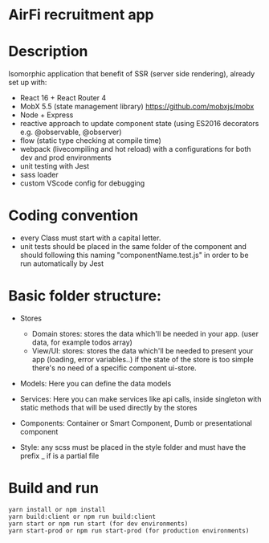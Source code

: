 # AirFi recruitment app

# Description
Isomorphic application that benefit of SSR (server side rendering), already set up with:
- React 16 + React Router 4
- MobX 5.5 (state management library) https://github.com/mobxjs/mobx
- Node + Express
- reactive approach to update component state (using ES2016 decorators e.g. @observable, @observer)
- flow (static type checking at compile time)
- webpack (livecompiling and hot reload) with a configurations for both dev and prod environments
- unit testing with Jest
- sass loader
- custom VScode config for debugging 

# Coding convention
- every Class must start with a capital letter.
- unit tests should be placed in the same folder of the component and should following this naming "componentName.test.js" in order to be run automatically by Jest

# Basic folder structure:
- Stores
   * Domain stores:
       stores the data which'll be needed in your app. (user data, for example todos array)
   * View/UI: stores:
       stores the data which'll be needed to present your app (loading, error variables..)
       if the state of the store is too simple there's no need of a specific component ui-store.

- Models: Here you can define the data models

- Services: Here you can make services like api calls, inside singleton with static methods that will be used directly by the stores

- Components: Container or Smart Component, Dumb or presentational component

- Style: any scss must be placed in the style folder and must have the prefix _ if is a partial file



# Build and run
```
yarn install or npm install 
yarn build:client or npm run build:client
yarn start or npm run start (for dev environments)
yarn start-prod or npm run start-prod (for production environments)
```